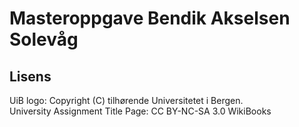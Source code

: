 # Masteroppgave Bendik Akselsen Solevåg

## Lisens

UiB logo: Copyright (C) tilhørende Universitetet i Bergen.  
University Assignment Title Page: CC BY-NC-SA 3.0 WikiBooks

